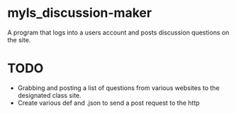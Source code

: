 # myls_discussion-maker

A program that logs into a users account and posts discussion questions on the site. 


# TODO

- Grabbing and posting a list of questions from various websites to the designated class site.
- Create various def and .json to send a post request to the http

